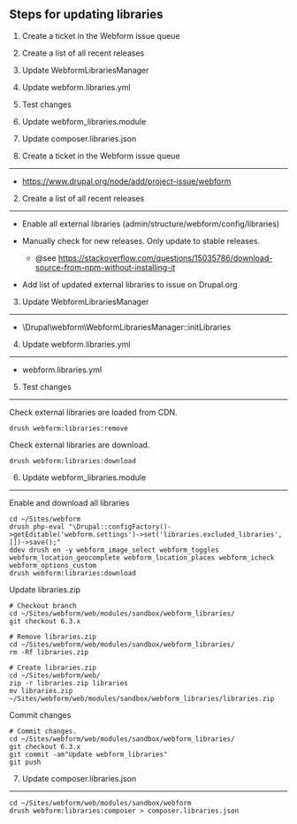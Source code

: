 Steps for updating libraries
----------------------------

  1. Create a ticket in the Webform issue queue
  2. Create a list of all recent releases
  3. Update WebformLibrariesManager
  4. Update webform.libraries.yml
  5. Test changes
  6. Update webform_libraries.module
  7. Update composer.libraries.json


1. Create a ticket in the Webform issue queue
----------------------------------------------

- https://www.drupal.org/node/add/project-issue/webform


2. Create a list of all recent releases
---------------------------------------

- Enable all external libraries (admin/structure/webform/config/libraries)

- Manually check for new releases. Only update to stable releases.
  - @see <https://stackoverflow.com/questions/15035786/download-source-from-npm-without-installing-it>

- Add list of updated external libraries to issue on Drupal.org


3. Update WebformLibrariesManager
---------------------------------

- \Drupal\webform\WebformLibrariesManager::initLibraries


4. Update webform.libraries.yml
---------------------------------

- webform.libraries.yml


5. Test changes
---------------

Check external libraries are loaded from CDN.

    drush webform:libraries:remove

Check external libraries are download.

    drush webform:libraries:download


6. Update webform_libraries.module
----------------------------------

Enable and download all libraries

    cd ~/Sites/webform
    drush php-eval "\Drupal::configFactory()->getEditable('webform.settings')->set('libraries.excluded_libraries', [])->save();"
    ddev drush en -y webform_image_select webform_toggles webform_location_geocomplete webform_location_places webform_icheck webform_options_custom
    drush webform:libraries:download

Update libraries.zip

    # Checkout branch
    cd ~/Sites/webform/web/modules/sandbox/webform_libraries/
    git checkout 6.3.x

    # Remove libraries.zip
    cd ~/Sites/webform/web/modules/sandbox/webform_libraries/
    rm -Rf libraries.zip

    # Create libraries.zip
    cd ~/Sites/webform/web/
    zip -r libraries.zip libraries
    mv libraries.zip ~/Sites/webform/web/modules/sandbox/webform_libraries/libraries.zip

Commit changes

    # Commit changes.
    cd ~/Sites/webform/web/modules/sandbox/webform_libraries/
    git checkout 6.3.x
    git commit -am"Update webform_libraries"
    git push


7. Update composer.libraries.json
----------------------------------

    cd ~/Sites/webform/web/modules/sandbox/webform
    drush webform:libraries:composer > composer.libraries.json
